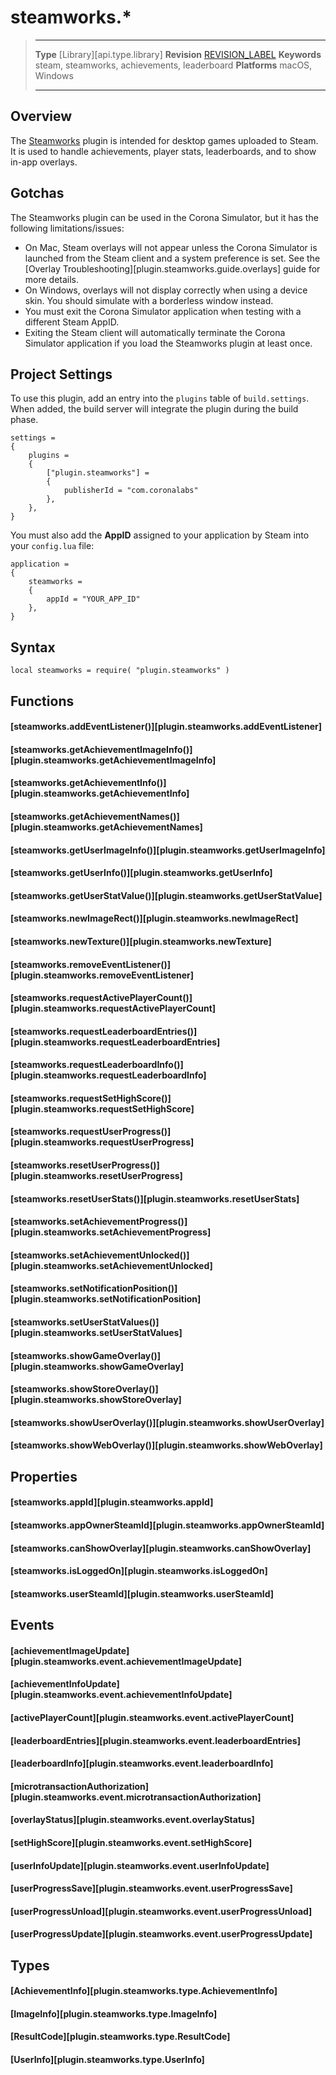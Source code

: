 # steamworks.*

> --------------------- ------------------------------------------------------------------------------------------
> __Type__              [Library][api.type.library]
> __Revision__          [REVISION_LABEL](REVISION_URL)
> __Keywords__          steam, steamworks, achievements, leaderboard
> __Platforms__         macOS, Windows
> --------------------- ------------------------------------------------------------------------------------------

## Overview

The [Steamworks](https://marketplace.coronalabs.com/plugin/steamworks) plugin is intended for desktop games uploaded to Steam. It is used to handle achievements, player stats, leaderboards, and to show <nobr>in-app</nobr> overlays.


## Gotchas

The Steamworks plugin can be used in the Corona Simulator, but it has the following limitations/issues:

* On Mac, Steam overlays will not appear unless the Corona&nbsp;Simulator is launched from the Steam client and a system preference is set. See the [Overlay Troubleshooting][plugin.steamworks.guide.overlays] guide for more details.
* On Windows, overlays will not display correctly when using a device skin. You should simulate with a borderless window instead.
* You must exit the Corona Simulator application when testing with a different Steam AppID.
* Exiting the Steam client will automatically terminate the Corona Simulator application if you load the Steamworks plugin at least once.


<a id="project-settings"></a>

## Project Settings

To use this plugin, add an entry into the `plugins` table of `build.settings`. When added, the build server will integrate the plugin during the build phase.

``````{ brush="lua" gutter="false" first-line="1" highlight="[5,6,7,8]" }
settings =
{
	plugins =
	{
		["plugin.steamworks"] =
		{
			publisherId = "com.coronalabs"
		},
	},
}
``````

You must also add the __AppID__ assigned to your application by Steam into your `config.lua` file: 

``````{ brush="lua" gutter="false" first-line="1" highlight="[3,4,5,6]" }
application =
{
	steamworks =
	{
		appId = "YOUR_APP_ID"
	},
}
``````


## Syntax

	local steamworks = require( "plugin.steamworks" )


## Functions

#### [steamworks.addEventListener()][plugin.steamworks.addEventListener]

#### [steamworks.getAchievementImageInfo()][plugin.steamworks.getAchievementImageInfo]

#### [steamworks.getAchievementInfo()][plugin.steamworks.getAchievementInfo]

#### [steamworks.getAchievementNames()][plugin.steamworks.getAchievementNames]

#### [steamworks.getUserImageInfo()][plugin.steamworks.getUserImageInfo]

#### [steamworks.getUserInfo()][plugin.steamworks.getUserInfo]

#### [steamworks.getUserStatValue()][plugin.steamworks.getUserStatValue]

#### [steamworks.newImageRect()][plugin.steamworks.newImageRect]

#### [steamworks.newTexture()][plugin.steamworks.newTexture]

#### [steamworks.removeEventListener()][plugin.steamworks.removeEventListener]

#### [steamworks.requestActivePlayerCount()][plugin.steamworks.requestActivePlayerCount]

#### [steamworks.requestLeaderboardEntries()][plugin.steamworks.requestLeaderboardEntries]

#### [steamworks.requestLeaderboardInfo()][plugin.steamworks.requestLeaderboardInfo]

#### [steamworks.requestSetHighScore()][plugin.steamworks.requestSetHighScore]

#### [steamworks.requestUserProgress()][plugin.steamworks.requestUserProgress]

#### [steamworks.resetUserProgress()][plugin.steamworks.resetUserProgress]

#### [steamworks.resetUserStats()][plugin.steamworks.resetUserStats]

#### [steamworks.setAchievementProgress()][plugin.steamworks.setAchievementProgress]

#### [steamworks.setAchievementUnlocked()][plugin.steamworks.setAchievementUnlocked]

#### [steamworks.setNotificationPosition()][plugin.steamworks.setNotificationPosition]

#### [steamworks.setUserStatValues()][plugin.steamworks.setUserStatValues]

#### [steamworks.showGameOverlay()][plugin.steamworks.showGameOverlay]

#### [steamworks.showStoreOverlay()][plugin.steamworks.showStoreOverlay]

#### [steamworks.showUserOverlay()][plugin.steamworks.showUserOverlay]

#### [steamworks.showWebOverlay()][plugin.steamworks.showWebOverlay]


## Properties

#### [steamworks.appId][plugin.steamworks.appId]

#### [steamworks.appOwnerSteamId][plugin.steamworks.appOwnerSteamId]

#### [steamworks.canShowOverlay][plugin.steamworks.canShowOverlay]

#### [steamworks.isLoggedOn][plugin.steamworks.isLoggedOn]

#### [steamworks.userSteamId][plugin.steamworks.userSteamId]


## Events

#### [achievementImageUpdate][plugin.steamworks.event.achievementImageUpdate]

#### [achievementInfoUpdate][plugin.steamworks.event.achievementInfoUpdate]

#### [activePlayerCount][plugin.steamworks.event.activePlayerCount]

#### [leaderboardEntries][plugin.steamworks.event.leaderboardEntries]

#### [leaderboardInfo][plugin.steamworks.event.leaderboardInfo]

#### [microtransactionAuthorization][plugin.steamworks.event.microtransactionAuthorization]

#### [overlayStatus][plugin.steamworks.event.overlayStatus]

#### [setHighScore][plugin.steamworks.event.setHighScore]

#### [userInfoUpdate][plugin.steamworks.event.userInfoUpdate]

#### [userProgressSave][plugin.steamworks.event.userProgressSave]

#### [userProgressUnload][plugin.steamworks.event.userProgressUnload]

#### [userProgressUpdate][plugin.steamworks.event.userProgressUpdate]


## Types

#### [AchievementInfo][plugin.steamworks.type.AchievementInfo]

#### [ImageInfo][plugin.steamworks.type.ImageInfo]

#### [ResultCode][plugin.steamworks.type.ResultCode]

#### [UserInfo][plugin.steamworks.type.UserInfo]
